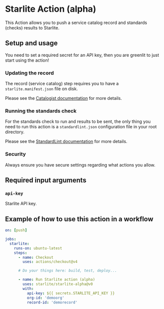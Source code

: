 # Starlite Action (alpha)

This Action allows you to push a service catalog record and standards (checks) results to Starlite.

## Setup and usage

You need to set a required secret for an API key, then you are greenlit to just start using the action!

### Updating the record

The record (service catalog) step requires you to have a `starlite.manifest.json` file on disk.

Please see the [Catalogist documentation](https://github.com/mikaelvesavuori/catalogist#manifest) for more details.

### Running the standards check

For the standards check to run and results to be sent, the only thing you need to run this action is a `standardlint.json` configuration file in your root directory.

Please see the [StandardLint documentation](https://github.com/mikaelvesavuori/standardlint#configuration) for more details.

### Security

Always ensure you have secure settings regarding what actions you allow.

## Required input arguments

### `api-key`

Starlite API key.

## Example of how to use this action in a workflow

```yml
on: [push]

jobs:
  starlite:
    runs-on: ubuntu-latest
    steps:
      - name: Checkout
        uses: actions/checkout@v4

      # Do your things here: build, test, deploy...

      - name: Run Starlite action (alpha)
        uses: starlite/starlite-alpha@v0
        with:
          api-key: ${{ secrets.STARLITE_API_KEY }}
          org-id: 'demoorg'
          record-id: 'demorecord'
```
